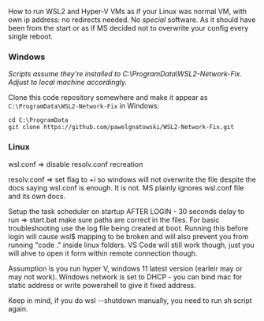 How to run WSL2 and Hyper-V VMs as if your Linux was normal VM, with own ip address: no
redirects needed.  No *special* software.  As it should have been from the start or as
if MS decided not to overwrite your config every single reboot.

### Windows
_Scripts assume they're installed to C:\ProgramData\WSL2-Network-Fix.  Adjust to local
machine accordingly._

Clone this code repository somewhere and make it appear as
`C:\ProgramData\WSL2-Network-Fix` in Windows:

	cd C:\ProgramData
    git clone https://github.com/pawelgnatowski/WSL2-Network-Fix.git

### Linux
wsl.conf => disable resolv.conf recreation

resolv.conf => set flag to +i so windows will not overwrite the file despite the docs
saying wsl.conf is enough.  It is not.  MS plainly ignores wsl.conf file and its own
docs.

Setup the task scheduler on startup AFTER LOGIN - 30 seconds delay to run => start.bat
make sure paths are correct in the files.  For basic troubleshooting use the log file
being created at boot.  Running this before login will cause wsl$ mapping to be broken
and will also prevent you from running "code ." inside linux folders.  VS Code will
still work though, just you will ahve to open it form within remote connection though.

Assumption is you run hyper V, windows 11 latest version (earleir may or may not work).
Windows network is set to DHCP - you can bind mac for static address or write powershell
to give it fixed address.

Keep in mind, if you do wsl --shutdown manually, you need to run sh script again.

